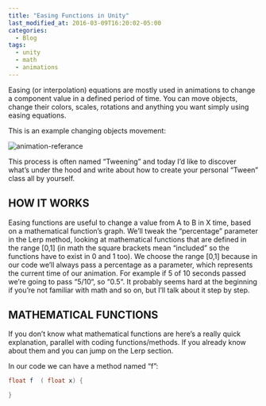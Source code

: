 ```yaml
---
title: "Easing Functions in Unity"
last_modified_at: 2016-03-09T16:20:02-05:00
categories:
  - Blog
tags:
  - unity
  - math
  - animations
---
```



Easing (or interpolation) equations are mostly used in animations to change a component value in a defined period of time.
You can move objects, change their colors, scales, rotations and anything you want simply using easing equations.

This is an example changing objects movement:

![animation-referance](https://kerimdeveci.github.io/assets/images/Animation-References-easing-equations.gif)

This process is often named “Tweening” and today I’d like to discover what’s under the hood and write about how to create your personal “Tween” class all by yourself.

## HOW IT WORKS

Easing functions are useful to change a value from A to B in X time, based on a mathematical function’s graph. We’ll tweak the “percentage” parameter in the Lerp method, looking at mathematical functions that are defined in the range [0,1] (in math the square brackets mean “included” so the functions have to exist in 0 and 1 too). We choose the range [0,1] because in our code we’ll always pass a percentage as a parameter, which represents the current time of our animation. For example if 5 of 10 seconds passed we’re going to pass “5/10“, so “0.5“. It probably seems hard at the beginning if you’re not familiar with math and so on, but I’ll talk about it step by step.

## MATHEMATICAL FUNCTIONS

If you don’t know what mathematical functions are here’s a really quick explanation, parallel with coding functions/methods. If you already know about them and you can jump on the Lerp section.

In our code we can have a method named “f”:

```csharp
float f  ( float x) {

}
```